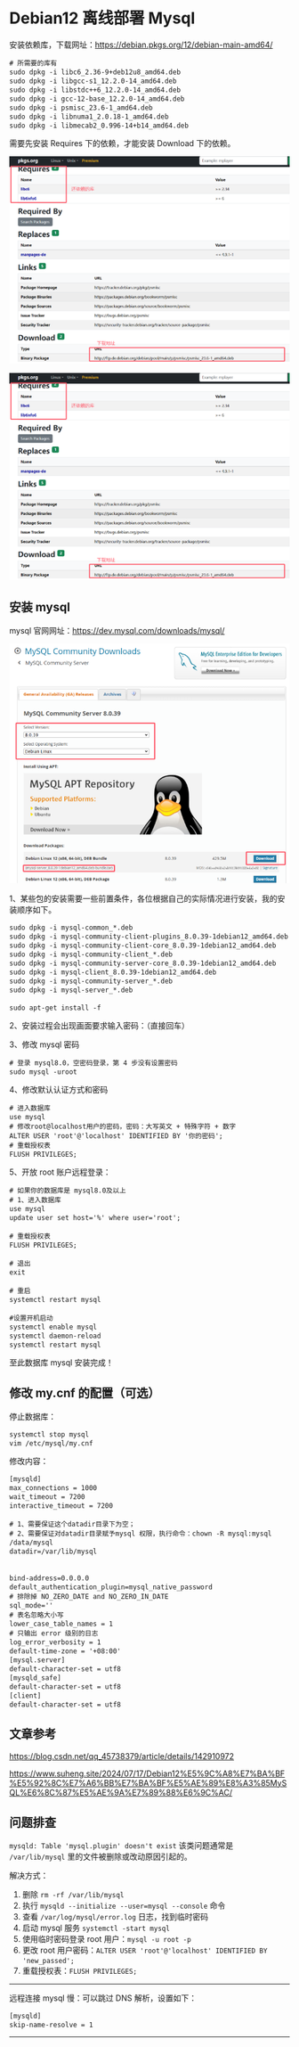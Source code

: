 # Debian12 离线部署 Mysql

安装依赖库，下载网址：https://debian.pkgs.org/12/debian-main-amd64/

```shell
# 所需要的库有
sudo dpkg -i libc6_2.36-9+deb12u8_amd64.deb
sudo dpkg -i libgcc-s1_12.2.0-14_amd64.deb
sudo dpkg -i libstdc++6_12.2.0-14_amd64.deb
sudo dpkg -i gcc-12-base_12.2.0-14_amd64.deb
sudo dpkg -i psmisc_23.6-1_amd64.deb
sudo dpkg -i libnuma1_2.0.18-1_amd64.deb
sudo dpkg -i libmecab2_0.996-14+b14_amd64.deb
```

需要先安装 Requires 下的依赖，才能安装 Download 下的依赖。

![image-20241231190707520](/1_store/1_asset/image-20241231190707520.png)

<img src="/1_store/1_asset/image-20241231190707520.png" alt="image-20241231190707520" style="zoom:80%;" />

## 安装 mysql

mysql 官网网址：https://dev.mysql.com/downloads/mysql/

<img src="/1_store/1_asset/image-20241231190628714.png" alt="image-20241231190628714" style="zoom:80%;" />

1、某些包的安装需要一些前置条件，各位根据自己的实际情况进行安装，我的安装顺序如下。

```shell
sudo dpkg -i mysql-common_*.deb
sudo dpkg -i mysql-community-client-plugins_8.0.39-1debian12_amd64.deb
sudo dpkg -i mysql-community-client-core_8.0.39-1debian12_amd64.deb
sudo dpkg -i mysql-community-client_*.deb
sudo dpkg -i mysql-community-server-core_8.0.39-1debian12_amd64.deb
sudo dpkg -i mysql-client_8.0.39-1debian12_amd64.deb
sudo dpkg -i mysql-community-server_*.deb
sudo dpkg -i mysql-server_*.deb

sudo apt-get install -f
```

2、安装过程会出现画面要求输入密码：（直接回车）

3、修改 mysql 密码

```shell
# 登录 mysql8.0，空密码登录，第 4 步没有设置密码
sudo mysql -uroot
```

4、修改默认认证方式和密码

```mysql
# 进入数据库
use mysql
# 修改root@localhost用户的密码，密码：大写英文 + 特殊字符 + 数字
ALTER USER 'root'@'localhost' IDENTIFIED BY '你的密码';
# 重载授权表
FLUSH PRIVILEGES;
```

5、开放 root 账户远程登录：

```mysql
# 如果你的数据库是 mysql8.0及以上
# 1、进入数据库
use mysql
update user set host='%' where user='root';

# 重载授权表
FLUSH PRIVILEGES;

# 退出
exit

# 重启
systemctl restart mysql

#设置开机启动
systemctl enable mysql
systemctl daemon-reload
systemctl restart mysql
```

至此数据库 mysql 安装完成！



## 修改 my.cnf 的配置（可选）

停止数据库：

```shell
systemctl stop mysql
vim /etc/mysql/my.cnf
```

修改内容：

```mysql
[mysqld]
max_connections = 1000
wait_timeout = 7200
interactive_timeout = 7200

# 1、需要保证这个datadir目录下为空；
# 2、需要保证对datadir目录赋予mysql 权限，执行命令：chown -R mysql:mysql /data/mysql
datadir=/var/lib/mysql


bind-address=0.0.0.0
default_authentication_plugin=mysql_native_password
# 排除掉 NO_ZERO_DATE and NO_ZERO_IN_DATE
sql_mode=''
# 表名忽略大小写
lower_case_table_names = 1
# 只输出 error 级别的日志
log_error_verbosity = 1
default-time-zone = '+08:00'
[mysql.server]
default-character-set = utf8
[mysqld_safe]
default-character-set = utf8
[client]
default-character-set = utf8
```

## 文章参考

https://blog.csdn.net/qq_45738379/article/details/142910972

https://www.suheng.site/2024/07/17/Debian12%E5%9C%A8%E7%BA%BF%E5%92%8C%E7%A6%BB%E7%BA%BF%E5%AE%89%E8%A3%85MySQL%E6%8C%87%E5%AE%9A%E7%89%88%E6%9C%AC/



## 问题排查

`mysqld: Table 'mysql.plugin' doesn't exist` 该类问题通常是 `/var/lib/mysql` 里的文件被删除或改动原因引起的。

解决方式：

1. 删除 `rm -rf /var/lib/mysql`
2. 执行 `mysqld --initialize --user=mysql --console` 命令
3. 查看 `/var/log/mysql/error.log` 日志，找到临时密码
4. 启动 mysql 服务 `systemctl -start mysql`
5. 使用临时密码登录 root 用户：`mysql -u root -p`
6. 更改 root 用户密码：`ALTER USER 'root'@'localhost' IDENTIFIED BY 'new_passed';`
7. 重载授权表：`FLUSH PRIVILEGES;`

---

远程连接 mysql 慢：可以跳过 DNS 解析，设置如下：

```mysql
[mysqld]
skip-name-resolve = 1
```

---

